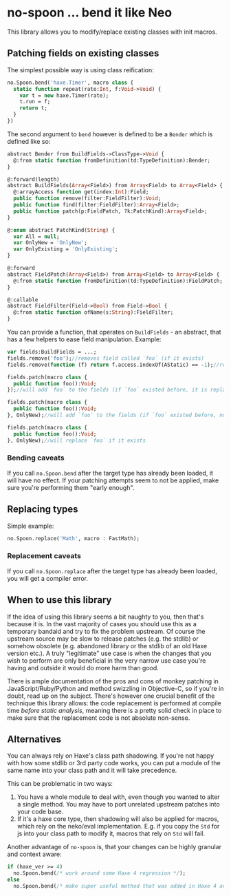 # no-spoon ... bend it like Neo

This library allows you to modify/replace existing classes with init macros.

## Patching fields on existing classes

The simplest possible way is using class reification:

```haxe
no.Spoon.bend('haxe.Timer', macro class {
  static function repeat(rate:Int, f:Void->Void) {
    var t = new haxe.Timer(rate);
    t.run = f;
    return t;
  }
})
```

The second argument to `bend` however is defined to be a `Bender` which is defined like so:

```haxe
abstract Bender from BuildFields->ClassType->Void {
  @:from static function fromDefinition(td:TypeDefinition):Bender;
}

@:forward(length)
abstract BuildFields(Array<Field>) from Array<Field> to Array<Field> {
  @:arrayAccess function get(index:Int):Field;
  public function remove(filter:FieldFilter):Void;
  public function find(filter:FieldFilter):Array<Field>;
  public function patch(p:FieldPatch, ?k:PatchKind):Array<Field>;
}

@:enum abstract PatchKind(String) {
  var All = null;
  var OnlyNew = 'OnlyNew';
  var OnlyExisting = 'OnlyExisting';
}

@:forward
abstract FieldPatch(Array<Field>) from Array<Field> to Array<Field> {
  @:from static function fromDefinition(td:TypeDefinition):FieldPatch;
}

@:callable
abstract FieldFilter(Field->Bool) from Field->Bool {
  @:from static function ofName(s:String):FieldFilter;
}
```

You can provide a function, that operates on `BuildFields` - an abstract, that has a few helpers to ease field manipulation. Example:

```haxe
var fields:BuildFields = ...;
fields.remove('foo');//removes field called `foo` (if it exists)
fields.remove(function (f) return f.access.indexOf(AStatic) == -1);//removes all non static fields

fields.patch(macro class {
  public function foo():Void;
});//will add `foo` to the fields (if `foo` existed before, it is replaced)

fields.patch(macro class {
  public function foo():Void;
}, OnlyNew);//will add `foo` to the fields (if `foo` existed before, nothing is changed)

fields.patch(macro class {
  public function foo():Void;
}, OnlyNew);//will replace `foo` if it exists
```

### Bending caveats

If you call `no.Spoon.bend` after the target type has already been loaded, it will have no effect. If your patching attempts seem to not be applied, make sure you're performing them "early enough".

## Replacing types

Simple example:

```haxe
no.Spoon.replace('Math', macro : FastMath);
```

### Replacement caveats

If you call `no.Spoon.replace` after the target type has already been loaded, you will get a compiler error.

## When to use this library

If the idea of using this library seems a bit naughty to you, then that's because it is. In the vast majority of cases you should use this as a temporary bandaid and try to fix the problem upstream. Of course the upstream source may be slow to release patches (e.g. the stdlib) or somehow obsolete (e.g. abandoned library or the stdlib of an old Haxe version etc.). A truly "legitimate" use case is when the changes that you wish to perform are only beneficial in the very narrow use case you're having and outside it would do more harm than good.

There is ample documentation of the pros and cons of monkey patching in JavaScript/Ruby/Python and method swizzling in Objective-C, so if you're in doubt, read up on the subject. There's however one crucial benefit of the technique this library allows: the code replacement is performed at compile time *before static analysis*, meaning there is a pretty solid check in place to make sure that the replacement code is not absolute non-sense.

## Alternatives

You can always rely on Haxe's class path shadowing. If you're not happy with how some stdlib or 3rd party code works, you can put a module of the same name into your class path and it will take precedence.

This can be problematic in two ways:

1. You have a whole module to deal with, even though you wanted to alter a single method. You may have to port unrelated upstream patches into your code base. 
2. If it's a haxe core type, then shadowing will also be applied for macros, which rely on the neko/eval implementation. E.g. if you copy the `Std` for js into your class path to modify it, macros that rely on `Std` will fail.

Another advantage of `no-spoon` is, that your changes can be highly granular and context aware:

```haxe
if (haxe_ver >= 4)
  no.Spoon.bend(/* work around some Haxe 4 regression */);
else
  no.Spoon.bend(/* make super useful method that was added in Haxe 4 available today */)
```